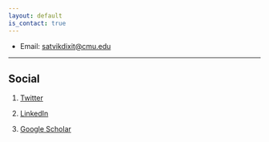 ```yaml
---
layout: default
is_contact: true
---
```


* Email: [satvikdixit@cmu.edu](mailto:satvikdixit@cmu.edu)

---


## Social

1. [Twitter](https://x.com/SatvikDixit9)

2. [LinkedIn](https://www.linkedin.com/in/satvik-dixit/)

3. [Google Scholar](https://scholar.google.com/citations?user=fO8a44AAAAAJ&hl=en)
